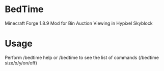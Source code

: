 # BedTime
Minecraft Forge 1.8.9 Mod for Bin Auction Viewing in Hypixel Skyblock


# Usage
Perform /bedtime help or /bedtime to see the list of commands
(/bedtime size/x/y/on/off)
